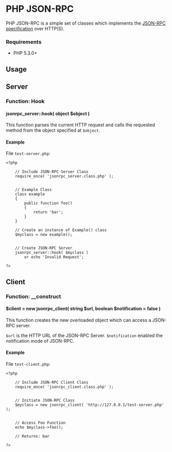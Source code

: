 # PHP JSON-RPC #

PHP JSON-RPC is a simple set of classes which implements the [JSON-RPC specification](http://json-rpc.org/) over HTTP(S).

### Requirements ###

  * PHP 5.3.0+


## Usage ##

## Server ##

### Function: Hook ###

#### jsonrpc_server::hook( object $object ) ####

This function parses the current HTTP request and calls the requested method from the object specified at `$object`.


#### Example ####

File `test-server.php`:

    <?php
    
        // Include JSON-RPC Server Class
        require_once( 'jsonrpc_server.class.php' );
        
        
        // Example Class
        class example
        {
            public function foo()
            {
                return 'bar';
            }
        }
        
        // Create an instance of Example() class
        $myclass = new example();
        
        
        // Create JSON-RPC Server
        jsonrpc_server::hook( $myclass )
            or echo 'Invalid Request';
        
    ?>




## Client ##

### Function: __construct ###

#### $client = new jsonrpc_client( string $url, boolean $notification = false ) ####

This function creates the new overloaded object which can access a JSON-RPC server.

`$url` is the HTTP URL of the JSON-RPC Server.
`$notification` enabled the notification mode of JSON-RPC.


#### Example ####

File `test-client.php`:

    <?php
    
        // Include JSON-RPC Client Class
        require_once( 'jsonrpc_client.class.php' );
        
        
        // Initiate JSON-RPC Class
        $myclass = new jsonrpc_client( 'http://127.0.0.1/test-server.php' );
        
        
        // Access Foo Function
        echo $myclass->foo();
        
        // Returns: bar
    
    ?>
